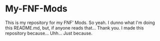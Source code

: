 # My-FNF-Mods
This is my repository for my FNF' Mods. So yeah.
I dunno what I'm doing this README.md, but, if anyone reads that... Thank you.
I made this repository because... Uhh... Just because.
